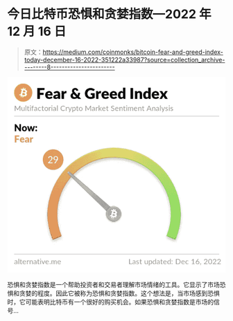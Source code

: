 # 今日比特币恐惧和贪婪指数—2022 年 12 月 16 日

> 原文：<https://medium.com/coinmonks/bitcoin-fear-and-greed-index-today-december-16-2022-351222a33987?source=collection_archive---------8----------------------->

![](img/605ccb69b4ccf5321f859c9e86565e61.png)

恐惧和贪婪指数是一个帮助投资者和交易者理解市场情绪的工具。它显示了市场恐惧和贪婪的程度。因此它被称为恐惧和贪婪指数。这个想法是，当市场感到恐惧时，它可能表明比特币有一个很好的购买机会。如果恐惧和贪婪指数是市场的信号…